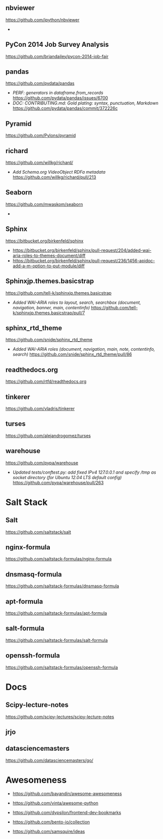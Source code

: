 ## nbviewer
https://github.com/ipython/nbviewer

* 


## PyCon 2014 Job Survey Analysis
https://github.com/briandailey/pycon-2014-job-fair



## pandas
https://github.com/pydata/pandas

* *PERF: generators in dataframe.from_records* https://github.com/pydata/pandas/issues/6700
* *DOC: CONTRIBUTING.md: Gold plating: syntax, punctuation, Markdown* https://github.com/pydata/pandas/commit/372226c

## Pyramid
https://github.com/Pylons/pyramid



## richard
https://github.com/willkg/richard/

* *Add Schema.org VideoObject RDFa metadata* https://github.com/willkg/richard/pull/213


## Seaborn
https://github.com/mwaskom/seaborn

* 

## Sphinx
https://bitbucket.org/birkenfeld/sphinx

* https://bitbucket.org/birkenfeld/sphinx/pull-request/204/added-wai-aria-roles-to-themes-document/diff
* https://bitbucket.org/birkenfeld/sphinx/pull-request/236/1456-apidoc-add-a-m-option-to-put-module/diff


## Sphinxjp.themes.basicstrap
https://github.com/tell-k/sphinxjp.themes.basicstrap

* *Added WAI-ARIA roles to layout, search, searchbox (document, navigation, banner, main, contentinfo)* https://github.com/tell-k/sphinxjp.themes.basicstrap/pull/7

## sphinx_rtd_theme
https://github.com/snide/sphinx_rtd_theme

* *Added WAI-ARIA roles (document, navigation, main, note, contentinfo, search)* https://github.com/snide/sphinx_rtd_theme/pull/86

## readthedocs.org
https://github.com/rtfd/readthedocs.org

## tinkerer
https://github.com/vladris/tinkerer

## turses
https://github.com/alejandrogomez/turses

## warehouse
https://github.com/pypa/warehouse

* *Updated tests/conftest.py: add fixed IPv4 127.0.0.1 and specify /tmp as socket directory (for Ubuntu 12.04 LTS default config)* https://github.com/pypa/warehouse/pull/263



# Salt Stack

## Salt
https://github.com/saltstack/salt

## nginx-formula
https://github.com/saltstack-formulas/nginx-formula

## dnsmasq-formula
https://github.com/saltstack-formulas/dnsmasq-formula

## apt-formula
https://github.com/saltstack-formulas/apt-formula

## salt-formula
https://github.com/saltstack-formulas/salt-formula

## openssh-formula
https://github.com/saltstack-formulas/openssh-formula

# Docs

## Scipy-lecture-notes
https://github.com/scipy-lectures/scipy-lecture-notes

## jrjo

## datasciencemasters
https://github.com/datasciencemasters/go/

# Awesomeness

* https://github.com/bayandin/awesome-awesomeness
* https://github.com/vinta/awesome-python
* https://github.com/dypsilon/frontend-dev-bookmarks
* https://github.com/bento-io/collection

* https://github.com/samsquire/ideas
